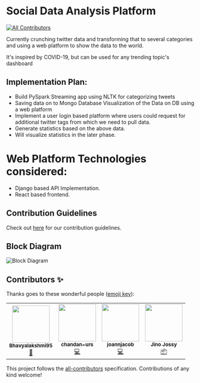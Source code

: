 # Social Data Analysis Platform
<!-- ALL-CONTRIBUTORS-BADGE:START - Do not remove or modify this section -->
[![All Contributors](https://img.shields.io/badge/all_contributors-1-orange.svg?style=flat-square)](#contributors-)
<!-- ALL-CONTRIBUTORS-BADGE:END -->
Currently crunching twitter data and transforming that to several categories and using a web platform to show the data to the world. 

It's inspired by COVID-19, but can be used for any trending topic's dashboard


## Implementation Plan:

* Build PySpark Streaming app using NLTK for categorizing tweets
* Saving data on to Mongo Database
Visualization of the Data on DB using a web platform
* Implement a user login based platform where users could request for additional twitter tags from which we need to pull data.
* Generate statistics based on the above data.
* Will visualize statistics in the later phase.

# Web Platform Technologies considered:
* Django based API Implementation.
* React based frontend.

## Contribution Guidelines

Check out [here](https://github.com/qburst/dashboard-for-socialmedia-trend/blob/master/CONTRIBUTING.md) for our contribution guidelines.

## Block Diagram

![Block Diagram](backend/api/static/images/blockdiagram.jpg)

## Contributors ✨

Thanks goes to these wonderful people ([emoji key](https://allcontributors.org/docs/en/emoji-key)):

<!-- ALL-CONTRIBUTORS-LIST:START - Do not remove or modify this section -->
<!-- prettier-ignore-start -->
<!-- markdownlint-disable -->
<table>
  <tr>
    <td align="center"><a href="https://github.com/Bhavyalakshmi95"><img src="https://avatars1.githubusercontent.com/u/62279569?v=4" width="100px;" alt=""/><br /><sub><b>Bhavyalakshmi95</b></sub></a><br /><a href="#design-Bhavyalakshmi95" title="Design">🎨</a></td>
    <td align="center"><a href="https://github.com/chandan-urs"><img src="https://avatars3.githubusercontent.com/u/43086966?v=4" width="100px;" alt=""/><br /><sub><b>chandan-urs</b></sub></a><br /><a href="https://github.com/qburst/dashboard-for-socialmedia-trend/commits?author=chandan-urs" title="Code">💻</a></td>
    <td align="center"><a href="https://github.com/joannjacob"><img src="https://avatars3.githubusercontent.com/u/38246378?v=4" width="100px;" alt=""/><br /><sub><b>joannjacob</b></sub></a><br /><a href="https://github.com/qburst/dashboard-for-socialmedia-trend/commits?author=joannjacob" title="Code">💻</a></td>
    <td align="center"><a href="https://jino.work"><img src="https://avatars1.githubusercontent.com/u/13327976?v=4" width="100px;" alt=""/><br /><sub><b>Jino Jossy</b></sub></a><br /><a href="#platform-jinojossy93" title="Packaging/porting to new platform">📦</a></td>
  </tr>
</table>

<!-- markdownlint-enable -->
<!-- prettier-ignore-end -->
<!-- ALL-CONTRIBUTORS-LIST:END -->

This project follows the [all-contributors](https://github.com/all-contributors/all-contributors) specification. Contributions of any kind welcome!